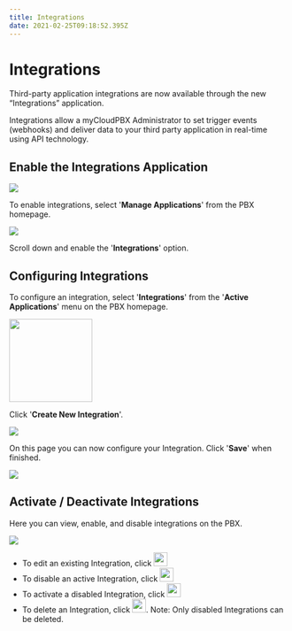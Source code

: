 ```yaml
---
title: Integrations
date: 2021-02-25T09:18:52.395Z
---
```

# Integrations

Third-party application integrations are now available through the new “Integrations” application.

Integrations allow a myCloudPBX Administrator to set trigger events (webhooks) and deliver data to your third party application in real-time using API technology.

## Enable the Integrations Application

![](/images/myecn_integrations_1.png)

To enable integrations, select '**Manage Applications**' from the PBX homepage. 

![](/images/myecn_integrations_2.png)

Scroll down and enable the '**Integrations**' option.

## Configuring Integrations

To configure an integration, select '**Integrations**' from the '**Active Applications**' menu on the PBX homepage.

<img style="width: 150px; height: auto;" src="/images/myecn_integrations_3.png"> 

Click '**Create New Integration**'.

![](/images/myecn_integrations_4.png)

On this page you can now configure your Integration.
Click '**Save**' when finished.

![](/images/myecn_integrat.png)

## Activate / Deactivate Integrations

Here you can view, enable, and disable integrations on the PBX. 

![](/images/myecn_integrations_6.png)

* To edit an existing Integration, click <img style="width: 25px; height: auto;" src="/images/myecn_cog_icon.png"> 
* To disable an active Integration, click <img style="width: 25px; height: auto;" src="/images/myecn_square_icon.png"> 
* To activate a disabled Integration, click <img style="width: 25px; height: auto;" src="/images/myecn_play_icon.png"> 
* To delete an Integration, click <img style="width: 25px; height: auto;" src="/images/myecn_delete_icon.png">. Note: Only disabled Integrations can be deleted.